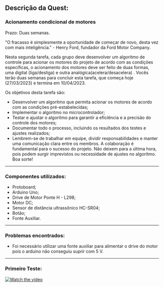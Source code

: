   ## Descrição da Quest:
  

  ### Acionamento condicional de motores

Prazo: Duas semanas.

"O fracasso é simplesmente a oportunidade de começar de novo, desta vez com mais inteligência." - Henry Ford, fundador da Ford Motor Company.

Nesta segunda tarefa, cada grupo deve desenvolver um algoritmo de controle para acionar os motores do projeto de acordo com as condições específicas, o acionamento dos motores deve ser feito de duas formas, uma digital (liga/desliga) e outra analógica(acelera/desacelera) . Vocês terão duas semanas para concluir esta tarefa, que começa hoje (27/03/2023) e termina em 10/04/2023.

Os objetivos desta tarefa são:

- Desenvolver um algoritmo que permita acionar os motores de acordo com as condições pré-estabelecidas; 
- Implementar o algoritmo no microcontrolador;
- Testar e ajustar o algoritmo para garantir a eficiência e a precisão do controle dos motores;
- Documentar todo o processo, incluindo os resultados dos testes e ajustes realizados;
- Lembrem-se de trabalhar em equipe, dividir responsabilidades e manter uma comunicação clara entre os membros. A colaboração é fundamental para o sucesso do projeto. Não deixem para a última hora, pois podem surgir imprevistos ou necessidade de ajustes no algoritmo. Boa sorte!

---

### Componentes utilizados:
  - Protoboard;
  - Arduino Uno;
  - Drive de Motor Ponte H - L298;
  - Motor DC;
  - Sensor de distância ultrassônico HC-SR04;
  - Botão;
  - Fonte Auxiliar.

---

### Problemas encontrados:
  - Foi necessário utilizar uma fonte auxiliar para alimentar o drive do motor pois o arduino não conseguiu suprir com 5 V.

---

### Primeiro Teste:

 [![Watch the video](https://img.youtube.com/vi/b6urGRsmumM/maxresdefault.jpg)](https://youtu.be/b6urGRsmumM)
